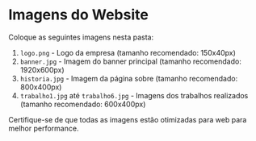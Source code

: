 # Imagens do Website

Coloque as seguintes imagens nesta pasta:

1. `logo.png` - Logo da empresa (tamanho recomendado: 150x40px)
2. `banner.jpg` - Imagem do banner principal (tamanho recomendado: 1920x600px)
3. `historia.jpg` - Imagem da página sobre (tamanho recomendado: 800x400px)
4. `trabalho1.jpg` até `trabalho6.jpg` - Imagens dos trabalhos realizados (tamanho recomendado: 600x400px)

Certifique-se de que todas as imagens estão otimizadas para web para melhor performance. 